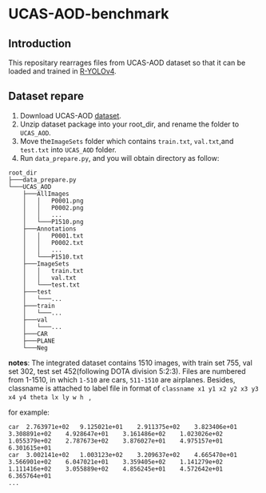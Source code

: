# UCAS-AOD-benchmark

## Introduction

This repositary rearrages files from UCAS-AOD dataset so that it can be loaded and trained in [R-YOLOv4](https://github.com/kunnnnethan/R-YOLOv4).

## Dataset repare

1. Download  UCAS-AOD [dataset](https://hyper.ai/datasets/5419).
2. Unzip dataset package into your root_dir, and rename the folder to `UCAS_AOD`.
3. Move the`ImageSets` folder which contains `train.txt`, `val.txt`,and `test.txt` into `UCAS_AOD` folder.
4. Run `data_prepare.py`, and you will obtain directory as follow:
```
root_dir
├───data_prepare.py
└───UCAS_AOD
    ├───AllImages
    │   │   P0001.png
    │   │   P0002.png
    │   │	...
    │   └───P1510.png
    ├───Annotations
    │   │   P0001.txt
    │   │   P0002.txt
    │   │	...
    │   └───P1510.txt       
    ├───ImageSets 
    │   │   train.txt
    │   │   val.txt
    │   └───test.txt  
    ├───test
    │   └───...
    ├───train
    │   └───...
    ├───val
    │   └───...
    ├───CAR
    ├───PLANE
    └───Neg
```

**notes**: The integrated dataset contains 1510 images, with train set 755, val set 302, test set 452(following DOTA division 5:2:3). Files are numbered from 1-1510, in which `1-510` are cars, `511-1510` are airplanes. Besides, classname is attached to label file in format of  `classname x1 y1 x2 y2 x3 y3 x4 y4 theta lx ly w h ` ,

for example:

```
car  2.763971e+02	9.125021e+01	2.911375e+02	3.823406e+01	3.308891e+02	4.928647e+01	3.161486e+02	1.023026e+02	1.055379e+02	2.787673e+02	3.876027e+01	4.975157e+01	6.301615e+01	
car  3.002141e+02	1.003123e+02	3.209637e+02	4.665470e+01	3.566901e+02	6.047021e+01	3.359405e+02	1.141279e+02	1.111416e+02	3.055889e+02	4.856245e+01	4.572642e+01	6.365764e+01	
...
```

